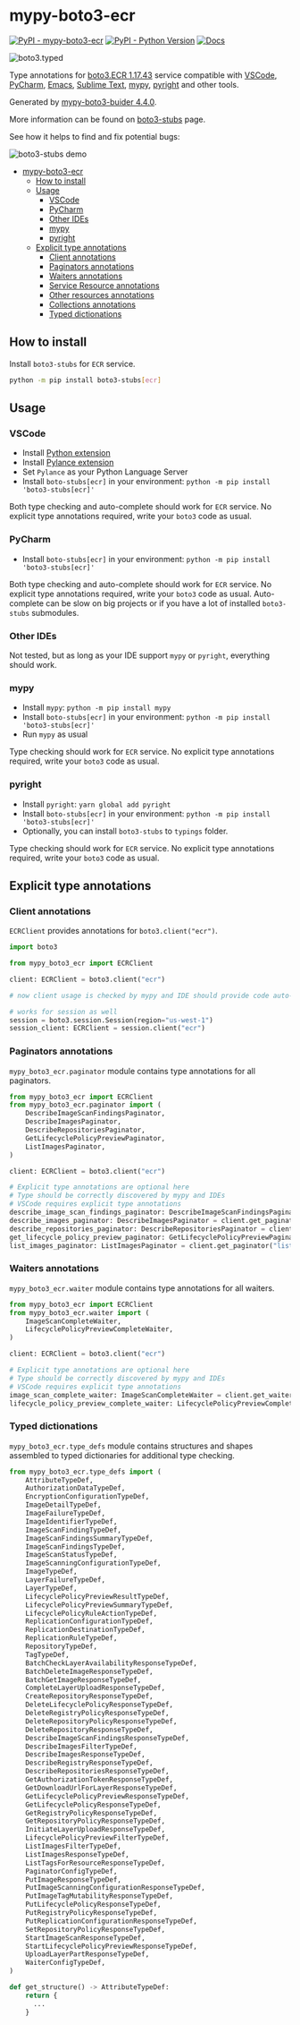 # mypy-boto3-ecr

[![PyPI - mypy-boto3-ecr](https://img.shields.io/pypi/v/mypy-boto3-ecr.svg?color=blue)](https://pypi.org/project/mypy-boto3-ecr)
[![PyPI - Python Version](https://img.shields.io/pypi/pyversions/mypy-boto3-ecr.svg?color=blue)](https://pypi.org/project/mypy-boto3-ecr)
[![Docs](https://img.shields.io/readthedocs/mypy-boto3-builder.svg?color=blue)](https://mypy-boto3-builder.readthedocs.io/)

![boto3.typed](https://github.com/vemel/mypy_boto3_builder/raw/master/logo.png)

Type annotations for
[boto3.ECR 1.17.43](https://boto3.amazonaws.com/v1/documentation/api/1.17.43/reference/services/ecr.html#ECR) service
compatible with
[VSCode](https://code.visualstudio.com/),
[PyCharm](https://www.jetbrains.com/pycharm/),
[Emacs](https://www.gnu.org/software/emacs/),
[Sublime Text](https://www.sublimetext.com/),
[mypy](https://github.com/python/mypy),
[pyright](https://github.com/microsoft/pyright)
and other tools.

Generated by [mypy-boto3-buider 4.4.0](https://github.com/vemel/mypy_boto3_builder).

More information can be found on [boto3-stubs](https://pypi.org/project/boto3-stubs/) page.

See how it helps to find and fix potential bugs:

![boto3-stubs demo](https://github.com/vemel/mypy_boto3_builder/raw/master/demo.gif)

- [mypy-boto3-ecr](#mypy-boto3-ecr)
  - [How to install](#how-to-install)
  - [Usage](#usage)
    - [VSCode](#vscode)
    - [PyCharm](#pycharm)
    - [Other IDEs](#other-ides)
    - [mypy](#mypy)
    - [pyright](#pyright)
  - [Explicit type annotations](#explicit-type-annotations)
    - [Client annotations](#client-annotations)
    - [Paginators annotations](#paginators-annotations)
    - [Waiters annotations](#waiters-annotations)
    - [Service Resource annotations](#service-resource-annotations)
    - [Other resources annotations](#other-resources-annotations)
    - [Collections annotations](#collections-annotations)
    - [Typed dictionations](#typed-dictionations)

## How to install

Install `boto3-stubs` for `ECR` service.

```bash
python -m pip install boto3-stubs[ecr]
```

## Usage

### VSCode

- Install [Python extension](https://marketplace.visualstudio.com/items?itemName=ms-python.python)
- Install [Pylance extension](https://marketplace.visualstudio.com/items?itemName=ms-python.vscode-pylance)
- Set `Pylance` as your Python Language Server
- Install `boto-stubs[ecr]` in your environment: `python -m pip install 'boto3-stubs[ecr]'`

Both type checking and auto-complete should work for `ECR` service.
No explicit type annotations required, write your `boto3` code as usual.

### PyCharm

- Install `boto-stubs[ecr]` in your environment: `python -m pip install 'boto3-stubs[ecr]'`

Both type checking and auto-complete should work for `ECR` service.
No explicit type annotations required, write your `boto3` code as usual.
Auto-complete can be slow on big projects or if you have a lot of installed `boto3-stubs` submodules.

### Other IDEs

Not tested, but as long as your IDE support `mypy` or `pyright`, everything should work.

### mypy

- Install `mypy`: `python -m pip install mypy`
- Install `boto-stubs[ecr]` in your environment: `python -m pip install 'boto3-stubs[ecr]'`
- Run `mypy` as usual

Type checking should work for `ECR` service.
No explicit type annotations required, write your `boto3` code as usual.

### pyright

- Install `pyright`: `yarn global add pyright`
- Install `boto-stubs[ecr]` in your environment: `python -m pip install 'boto3-stubs[ecr]'`
- Optionally, you can install `boto3-stubs` to `typings` folder.

Type checking should work for `ECR` service.
No explicit type annotations required, write your `boto3` code as usual.

## Explicit type annotations

### Client annotations

`ECRClient` provides annotations for `boto3.client("ecr")`.

```python
import boto3

from mypy_boto3_ecr import ECRClient

client: ECRClient = boto3.client("ecr")

# now client usage is checked by mypy and IDE should provide code auto-complete

# works for session as well
session = boto3.session.Session(region="us-west-1")
session_client: ECRClient = session.client("ecr")
```

### Paginators annotations

`mypy_boto3_ecr.paginator` module contains type annotations for all paginators.

```python
from mypy_boto3_ecr import ECRClient
from mypy_boto3_ecr.paginator import (
    DescribeImageScanFindingsPaginator,
    DescribeImagesPaginator,
    DescribeRepositoriesPaginator,
    GetLifecyclePolicyPreviewPaginator,
    ListImagesPaginator,
)

client: ECRClient = boto3.client("ecr")

# Explicit type annotations are optional here
# Type should be correctly discovered by mypy and IDEs
# VSCode requires explicit type annotations
describe_image_scan_findings_paginator: DescribeImageScanFindingsPaginator = client.get_paginator("describe_image_scan_findings")
describe_images_paginator: DescribeImagesPaginator = client.get_paginator("describe_images")
describe_repositories_paginator: DescribeRepositoriesPaginator = client.get_paginator("describe_repositories")
get_lifecycle_policy_preview_paginator: GetLifecyclePolicyPreviewPaginator = client.get_paginator("get_lifecycle_policy_preview")
list_images_paginator: ListImagesPaginator = client.get_paginator("list_images")
```


### Waiters annotations

`mypy_boto3_ecr.waiter` module contains type annotations for all waiters.

```python
from mypy_boto3_ecr import ECRClient
from mypy_boto3_ecr.waiter import (
    ImageScanCompleteWaiter,
    LifecyclePolicyPreviewCompleteWaiter,
)

client: ECRClient = boto3.client("ecr")

# Explicit type annotations are optional here
# Type should be correctly discovered by mypy and IDEs
# VSCode requires explicit type annotations
image_scan_complete_waiter: ImageScanCompleteWaiter = client.get_waiter("image_scan_complete")
lifecycle_policy_preview_complete_waiter: LifecyclePolicyPreviewCompleteWaiter = client.get_waiter("lifecycle_policy_preview_complete")
```





### Typed dictionations

`mypy_boto3_ecr.type_defs` module contains structures and shapes assembled
to typed dictionaries for additional type checking.

```python
from mypy_boto3_ecr.type_defs import (
    AttributeTypeDef,
    AuthorizationDataTypeDef,
    EncryptionConfigurationTypeDef,
    ImageDetailTypeDef,
    ImageFailureTypeDef,
    ImageIdentifierTypeDef,
    ImageScanFindingTypeDef,
    ImageScanFindingsSummaryTypeDef,
    ImageScanFindingsTypeDef,
    ImageScanStatusTypeDef,
    ImageScanningConfigurationTypeDef,
    ImageTypeDef,
    LayerFailureTypeDef,
    LayerTypeDef,
    LifecyclePolicyPreviewResultTypeDef,
    LifecyclePolicyPreviewSummaryTypeDef,
    LifecyclePolicyRuleActionTypeDef,
    ReplicationConfigurationTypeDef,
    ReplicationDestinationTypeDef,
    ReplicationRuleTypeDef,
    RepositoryTypeDef,
    TagTypeDef,
    BatchCheckLayerAvailabilityResponseTypeDef,
    BatchDeleteImageResponseTypeDef,
    BatchGetImageResponseTypeDef,
    CompleteLayerUploadResponseTypeDef,
    CreateRepositoryResponseTypeDef,
    DeleteLifecyclePolicyResponseTypeDef,
    DeleteRegistryPolicyResponseTypeDef,
    DeleteRepositoryPolicyResponseTypeDef,
    DeleteRepositoryResponseTypeDef,
    DescribeImageScanFindingsResponseTypeDef,
    DescribeImagesFilterTypeDef,
    DescribeImagesResponseTypeDef,
    DescribeRegistryResponseTypeDef,
    DescribeRepositoriesResponseTypeDef,
    GetAuthorizationTokenResponseTypeDef,
    GetDownloadUrlForLayerResponseTypeDef,
    GetLifecyclePolicyPreviewResponseTypeDef,
    GetLifecyclePolicyResponseTypeDef,
    GetRegistryPolicyResponseTypeDef,
    GetRepositoryPolicyResponseTypeDef,
    InitiateLayerUploadResponseTypeDef,
    LifecyclePolicyPreviewFilterTypeDef,
    ListImagesFilterTypeDef,
    ListImagesResponseTypeDef,
    ListTagsForResourceResponseTypeDef,
    PaginatorConfigTypeDef,
    PutImageResponseTypeDef,
    PutImageScanningConfigurationResponseTypeDef,
    PutImageTagMutabilityResponseTypeDef,
    PutLifecyclePolicyResponseTypeDef,
    PutRegistryPolicyResponseTypeDef,
    PutReplicationConfigurationResponseTypeDef,
    SetRepositoryPolicyResponseTypeDef,
    StartImageScanResponseTypeDef,
    StartLifecyclePolicyPreviewResponseTypeDef,
    UploadLayerPartResponseTypeDef,
    WaiterConfigTypeDef,
)

def get_structure() -> AttributeTypeDef:
    return {
      ...
    }
```
